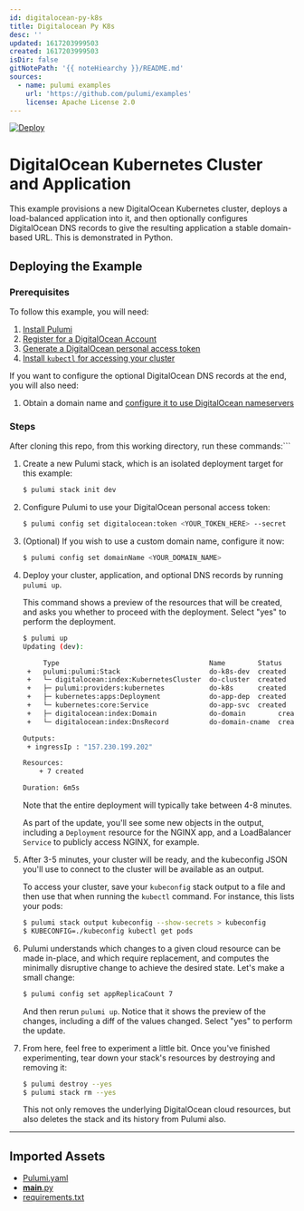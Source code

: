 ```yaml
---
id: digitalocean-py-k8s
title: Digitalocean Py K8s
desc: ''
updated: 1617203999503
created: 1617203999503
isDir: false
gitNotePath: '{{ noteHiearchy }}/README.md'
sources:
  - name: pulumi examples
    url: 'https://github.com/pulumi/examples'
    license: Apache License 2.0
---
```

[![Deploy](https://get.pulumi.com/new/button.svg)](https://app.pulumi.com/new)

# DigitalOcean Kubernetes Cluster and Application

This example provisions a new DigitalOcean Kubernetes cluster, deploys a load-balanced application into it, and then optionally configures DigitalOcean DNS records to give the resulting application a stable domain-based URL. This is demonstrated in Python.

## Deploying the Example

### Prerequisites

To follow this example, you will need:

1. [Install Pulumi](https://www.pulumi.com/docs/get-started/install/)
2. [Register for a DigitalOcean Account](https://cloud.digitalocean.com/registrations/new)
3. [Generate a DigitalOcean personal access token](https://www.digitalocean.com/docs/api/create-personal-access-token/)
4. [Install `kubectl` for accessing your cluster](https://kubernetes.io/docs/tasks/tools/install-kubectl/)

If you want to configure the optional DigitalOcean DNS records at the end, you will also need:

1. Obtain a domain name and [configure it to use DigitalOcean nameservers](https://www.digitalocean.com/community/tutorials/how-to-point-to-digitalocean-nameservers-from-common-domain-registrars)

### Steps

After cloning this repo, from this working directory, run these commands:\`\`\`

1. Create a new Pulumi stack, which is an isolated deployment target for this example:

   ```bash
   $ pulumi stack init dev
   ```

2. Configure Pulumi to use your DigitalOcean personal access token:

   ```bash
   $ pulumi config set digitalocean:token <YOUR_TOKEN_HERE> --secret
   ```

3. (Optional) If you wish to use a custom domain name, configure it now:

   ```bash
   $ pulumi config set domainName <YOUR_DOMAIN_NAME>
   ```

4. Deploy your cluster, application, and optional DNS records by running `pulumi up`.

   This command shows a preview of the resources that will be created, and asks you whether to proceed with the deployment. Select "yes" to perform the deployment.

   ```bash
   $ pulumi up
   Updating (dev):

        Type                                     Name        Status
    +   pulumi:pulumi:Stack                      do-k8s-dev  created
    +   └─ digitalocean:index:KubernetesCluster  do-cluster  created
    +   ├─ pulumi:providers:kubernetes           do-k8s      created
    +   ├─ kubernetes:apps:Deployment            do-app-dep  created
    +   └─ kubernetes:core:Service               do-app-svc  created
    +   ├─ digitalocean:index:Domain             do-domain        created
    +   └─ digitalocean:index:DnsRecord          do-domain-cname  created

   Outputs:
    + ingressIp : "157.230.199.202"

   Resources:
       + 7 created

   Duration: 6m5s
   ```

   Note that the entire deployment will typically take between 4-8 minutes.

   As part of the update, you'll see some new objects in the output, including
   a `Deployment` resource for the NGINX app, and a LoadBalancer `Service` to
   publicly access NGINX, for example.

5. After 3-5 minutes, your cluster will be ready, and the kubeconfig JSON you'll
   use to connect to the cluster will be available as an output.

   To access your cluster, save your `kubeconfig` stack output to a file and then
   use that when running the `kubectl` command. For instance, this lists your pods:

   ```bash
   $ pulumi stack output kubeconfig --show-secrets > kubeconfig
   $ KUBECONFIG=./kubeconfig kubectl get pods
   ```

6. Pulumi understands which changes to a given cloud resource can be made in-place,
   and which require replacement, and computes the minimally disruptive change to
   achieve the desired state. Let's make a small change:

   ```bash
   $ pulumi config set appReplicaCount 7
   ```

   And then rerun `pulumi up`. Notice that it shows the preview of the changes,
   including a diff of the values changed. Select "yes" to perform the update.

7. From here, feel free to experiment a little bit. Once you've finished experimenting,
   tear down your stack's resources by destroying and removing it:

   ```bash
   $ pulumi destroy --yes
   $ pulumi stack rm --yes
   ```

   This not only removes the underlying DigitalOcean cloud resources, but also
   deletes the stack and its history from Pulumi also.

* * *

## Imported Assets

- [Pulumi.yaml](/assets/pulumi.yaml)
- [**main**.py](/assets/__main__.py)
- [requirements.txt](/assets/requirements.txt)

